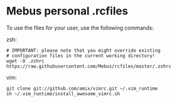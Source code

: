 Mebus personal .rcfiles
=======================

To use the files for your user, use the following commands:

zsh:

    # IMPORTANT: please note that you might override existing
    # configuration files in the current working directory!
    wget -O .zshrc        https://raw.githubusercontent.com/Mebus/rcfiles/master/.zshrc

vim:

    git clone git://github.com/amix/vimrc.git ~/.vim_runtime
    sh ~/.vim_runtime/install_awesome_vimrc.sh


